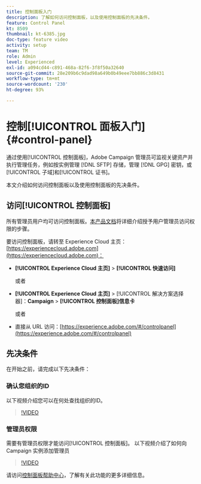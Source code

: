 ```yaml
---
title: 控制面板入门
description: 了解如何访问控制面板，以及使用控制面板的先决条件。
feature: Control Panel
kt: 8509
thumbnail: kt-6385.jpg
doc-type: feature video
activity: setup
team: TM
role: Admin
level: Experienced
exl-id: a094cd44-c891-468a-82f6-3f8f50a32640
source-git-commit: 28e209b6c9dad98a649b0b49eee7bb886c3d8431
workflow-type: tm+mt
source-wordcount: '230'
ht-degree: 93%

---
```


# 控制[!UICONTROL 面板入门] {#control-panel}

通过使用[!UICONTROL 控制面板]，Adobe Campaign 管理员可监视关键资产并执行管理任务，例如按实例管理 [!DNL SFTP] 存储，管理 [!DNL GPG] 密钥，或[!UICONTROL 子域]和[!UICONTROL 证书]。

本文介绍如何访问控制面板以及使用控制面板的先决条件。

## 访问[!UICONTROL 控制面板]

所有管理员用户均可访问控制面板。[本产品文档](https://experienceleague.adobe.com/docs/control-panel/using/discover-control-panel/managing-permissions.html?lang=zh-Hans#discover-control-panel)将详细介绍授予用户管理员访问权限的步骤。

要访问控制面板，请转至 Experience Cloud 主页：[https://experiencecloud.adobe.com](https://experiencecloud.adobe.com)：

* **[!UICONTROL Experience Cloud 主页]** > **[!UICONTROL 快速访问]**

   或者
* **[!UICONTROL Experience Cloud 主页]** > [!UICONTROL 解决方案选择器]：**Campaign** > **[!UICONTROL 控制面板]信息卡**

   或者

* 直接从 URL 访问：[https://experience.adobe.com/#/controlpanel](https://experience.adobe.com/#/controlpanel)

## 先决条件

在开始之前，请完成以下先决条件：

### 确认您组织的ID

以下视频介绍您可以在何处查找组织的ID。

>[!VIDEO](https://video.tv.adobe.com/v/27183?quality=12)

### 管理员权限

需要有管理员权限才能访问[!UICONTROL 控制面板]。
以下视频介绍了如何向 Campaign 实例添加管理员

>[!VIDEO](https://video.tv.adobe.com/v/27147?quality=12)

请访问[控制面板帮助中心](https://experienceleague.adobe.com/docs/control-panel/using/control-panel-home.html?lang=zh-Hans)，了解有关此功能的更多详细信息。
